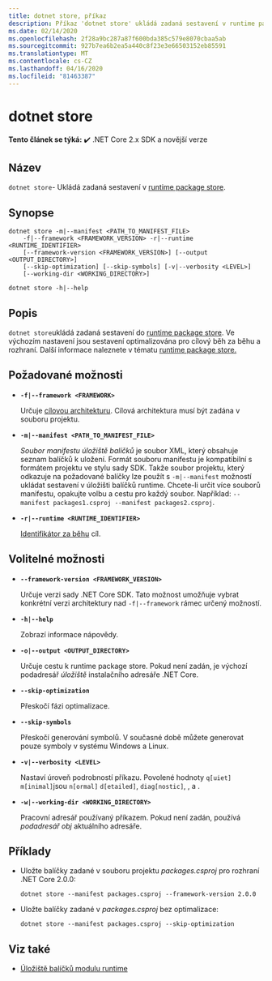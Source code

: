 ```yaml
---
title: dotnet store, příkaz
description: Příkaz 'dotnet store' ukládá zadaná sestavení v runtime package store.
ms.date: 02/14/2020
ms.openlocfilehash: 2f28a9bc287a87f600bda385c579e8070cbaa5ab
ms.sourcegitcommit: 927b7ea6b2ea5a440c8f23e3e66503152eb85591
ms.translationtype: MT
ms.contentlocale: cs-CZ
ms.lasthandoff: 04/16/2020
ms.locfileid: "81463387"
---
```

# <a name="dotnet-store"></a>dotnet store

**Tento článek se týká:** ✔️ .NET Core 2.x SDK a novější verze

## <a name="name"></a>Název

`dotnet store`- Ukládá zadaná sestavení v [runtime package store](../deploying/runtime-store.md).

## <a name="synopsis"></a>Synopse

```dotnetcli
dotnet store -m|--manifest <PATH_TO_MANIFEST_FILE>
    -f|--framework <FRAMEWORK_VERSION> -r|--runtime <RUNTIME_IDENTIFIER>
    [--framework-version <FRAMEWORK_VERSION>] [--output <OUTPUT_DIRECTORY>]
    [--skip-optimization] [--skip-symbols] [-v|--verbosity <LEVEL>]
    [--working-dir <WORKING_DIRECTORY>]

dotnet store -h|--help
```

## <a name="description"></a>Popis

`dotnet store`ukládá zadaná sestavení do [runtime package store](../deploying/runtime-store.md). Ve výchozím nastavení jsou sestavení optimalizována pro cílový běh za běhu a rozhraní. Další informace naleznete v tématu [runtime package store.](../deploying/runtime-store.md)

## <a name="required-options"></a>Požadované možnosti

- **`-f|--framework <FRAMEWORK>`**

  Určuje [cílovou architekturu](../../standard/frameworks.md). Cílová architektura musí být zadána v souboru projektu.

- **`-m|--manifest <PATH_TO_MANIFEST_FILE>`**

  *Soubor manifestu úložiště balíčků* je soubor XML, který obsahuje seznam balíčků k uložení. Formát souboru manifestu je kompatibilní s formátem projektu ve stylu sady SDK. Takže soubor projektu, který odkazuje na požadované balíčky lze použít s `-m|--manifest` možností ukládat sestavení v úložišti balíčků runtime. Chcete-li určit více souborů manifestu, opakujte volbu a cestu pro každý soubor. Například: `--manifest packages1.csproj --manifest packages2.csproj`.

- **`-r|--runtime <RUNTIME_IDENTIFIER>`**

  [Identifikátor za běhu](../rid-catalog.md) cíl.

## <a name="optional-options"></a>Volitelné možnosti

- **`--framework-version <FRAMEWORK_VERSION>`**

  Určuje verzi sady .NET Core SDK. Tato možnost umožňuje vybrat konkrétní verzi architektury nad `-f|--framework` rámec určený možností.

- **`-h|--help`**

  Zobrazí informace nápovědy.

- **`-o|--output <OUTPUT_DIRECTORY>`**

  Určuje cestu k runtime package store. Pokud není zadán, je výchozí podadresář *úložiště* instalačního adresáře .NET Core.

- **`--skip-optimization`**

  Přeskočí fázi optimalizace.

- **`--skip-symbols`**

  Přeskočí generování symbolů. V současné době můžete generovat pouze symboly v systému Windows a Linux.

- **`-v|--verbosity <LEVEL>`**

  Nastaví úroveň podrobností příkazu. Povolené hodnoty `q[uiet]` `m[inimal]`jsou `n[ormal]` `d[etailed]`, `diag[nostic]`, , a .

- **`-w|--working-dir <WORKING_DIRECTORY>`**

  Pracovní adresář používaný příkazem. Pokud není zadán, používá *podadresář obj* aktuálního adresáře.

## <a name="examples"></a>Příklady

- Uložte balíčky zadané v souboru projektu *packages.csproj* pro rozhraní .NET Core 2.0.0:

  ```dotnetcli
  dotnet store --manifest packages.csproj --framework-version 2.0.0
  ```

- Uložte balíčky zadané v *packages.csproj* bez optimalizace:

  ```dotnetcli
  dotnet store --manifest packages.csproj --skip-optimization
  ```

## <a name="see-also"></a>Viz také

- [Úložiště balíčků modulu runtime](../deploying/runtime-store.md)
